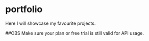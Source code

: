 # portfolio

Here I will showcase my favourite projects.

##OBS
Make sure your plan or free trial is still valid for API usage. 
